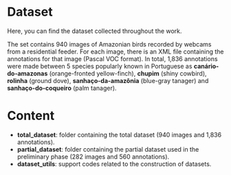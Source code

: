 # Dataset

Here, you can find the dataset collected throughout the work.

The set contains 940 images of Amazonian birds recorded by webcams from a residential feeder. For each image, there is an XML file containing the annotations for that image (Pascal VOC format). In total, 1,836 annotations were made between 5 species popularly known in Portuguese as __canário-do-amazonas__ (orange-fronted yellow-finch), __chupim__ (shiny cowbird), __rolinha__ (ground dove), __sanhaço-da-amazônia__ (blue-gray tanager) and __sanhaço-do-coqueiro__ (palm tanager).

# Content

- __total_dataset__: folder containing the total dataset (940 images and 1,836 annotations).
- __partial_dataset__: folder containing the partial dataset used in the preliminary phase (282 images and 560 annotations).
- __dataset_utils__: support codes related to the construction of datasets.
